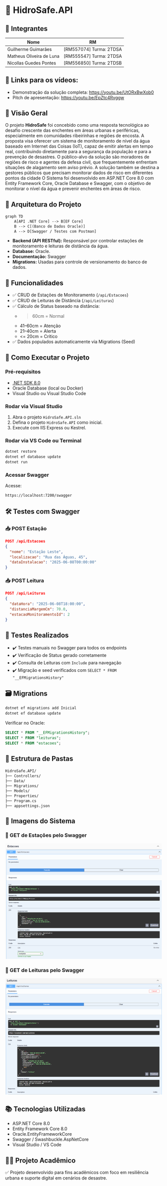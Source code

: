# 🌊 HidroSafe.API

## 👥 Integrantes

| Nome               | RM     |
|--------------------|--------|
| Guilherme Guimarães| [RM557074] Turma:  2TDSA
| Matheus Oliveira de Luna | [RM555547] Turma: 2TDSA
| Nicollas Guedes Pontes | [RM556850] Turma:  2TDSB

## 🎥 Links para os vídeos:
* Demonstração da solução completa: https://youtu.be/UtORxBwXob0
* Pitch de apresentação: https://youtu.be/EpZtc4Rvggw

## 🔎 Visão Geral

O projeto **HidroSafe** foi concebido como uma resposta tecnológica ao desafio crescente das enchentes em áreas urbanas e periféricas, especialmente em comunidades ribeirinhas e regiões de encosta. A proposta visa oferecer um sistema de monitoramento de nível da água baseado em Internet das Coisas (IoT), capaz de emitir alertas em tempo real, contribuindo diretamente para a segurança da população e para a prevenção de desastres.
O público-alvo da solução são moradores de regiões de risco e agentes da defesa civil, que frequentemente enfrentam situações de alagamento sem aviso prévio. A solução também se destina a gestores públicos que precisam monitorar dados de risco em diferentes pontos da cidade
O Sistema foi desenvolvido em ASP.NET Core 8.0 com Entity Framework Core, Oracle Database e Swagger, com o objetivo de monitorar o nível da água e prevenir enchentes em áreas de risco.

## 🧱 Arquitetura do Projeto

```mermaid
graph TD
    A[API .NET Core] --> B[EF Core]
    B --> C[(Banco de Dados Oracle)]
    A --> D[Swagger / Testes com Postman]
```

- **Backend (API RESTful):** Responsável por controlar estações de monitoramento e leituras de distância da água.
- **Database:** Oracle.
- **Documentação:** Swagger
- **Migrations:** Usadas para controle de versionamento do banco de dados.

## 🧩 Funcionalidades

- ✅ CRUD de Estações de Monitoramento (`/api/Estacoes`)
- ✅ CRUD de Leituras de Distância (`/api/Leituras`)
- ✅ Cálculo de Status baseado na distância:
  - > 60cm = Normal
  - 41–60cm = Atenção
  - 21–40cm = Alerta
  - <= 20cm = Crítico
- ✅ Dados populados automaticamente via Migrations (Seed)

## 🚀 Como Executar o Projeto

### Pré-requisitos

- [.NET SDK 8.0](https://dotnet.microsoft.com/)
- Oracle Database (local ou Docker)
- Visual Studio ou Visual Studio Code

### Rodar via Visual Studio

1. Abra o projeto `HidroSafe.API.sln`
2. Defina o projeto `HidroSafe.API` como inicial.
3. Execute com IIS Express ou Kestrel.

### Rodar via VS Code ou Terminal

```bash
dotnet restore
dotnet ef database update
dotnet run
```

### Acessar Swagger

Acesse:
```
https://localhost:7200/swagger
```

## 🛠️ Testes com Swagger

### 📥 POST Estação

```json
POST /api/Estacoes
{
  "nome": "Estação Leste",
  "localizacao": "Rua das Águas, 45",
  "dataInstalacao": "2025-06-08T00:00:00"
}
```

### 📥 POST Leitura

```json
POST /api/Leituras
{
  "dataHora": "2025-06-08T18:00:00",
  "distanciaMargemCm": 70.0,
  "estacaoMonitoramentoId": 2
}
```

## 🧪 Testes Realizados

- ✔️ Testes manuais no Swagger para todos os endpoints
- ✔️ Verificação de Status gerado corretamente
- ✔️ Consulta de Leituras com `Include` para navegação
- ✔️ Migração e seed verificados com `SELECT * FROM "__EFMigrationsHistory"`

## 🗃️ Migrations

```bash
dotnet ef migrations add Inicial
dotnet ef database update
```

Verificar no Oracle:
```sql
SELECT * FROM "__EFMigrationsHistory";
SELECT * FROM "leituras";
SELECT * FROM "estacoes";
```

## 📁 Estrutura de Pastas

```
HidroSafe.API/
├── Controllers/
├── Data/
├── Migrations/
├── Models/
├── Properties/
├── Program.cs
├── appsettings.json
```

## 📸 Imagens do Sistema

### 📍 GET de Estações pelo Swagger

![GET de estações pelo swagger](imagens/estacoes.png)

### 📍 GET de Leituras pelo Swagger

![GET de leitura pelo swagger](imagens/leitura.png)


## 📚 Tecnologias Utilizadas

- ASP.NET Core 8.0
- Entity Framework Core 8.0
- Oracle.EntityFrameworkCore
- Swagger / Swashbuckle.AspNetCore
- Visual Studio / VS Code

## 👨‍🏫 Projeto Acadêmico

✅ Projeto desenvolvido para fins acadêmicos com foco em resiliência urbana e suporte digital em cenários de desastre.